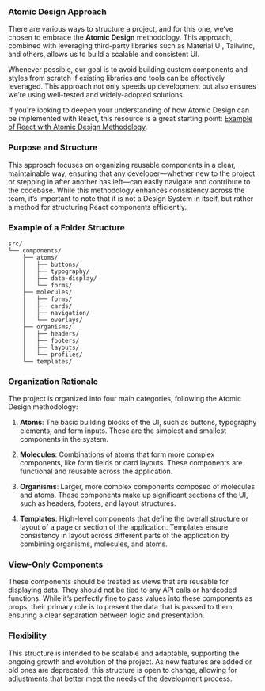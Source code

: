 ### Atomic Design Approach

There are various ways to structure a project, and for this one, we’ve chosen to embrace the **Atomic Design** methodology. This approach, combined with leveraging third-party libraries such as Material UI, Tailwind, and others, allows us to build a scalable and consistent UI.

Whenever possible, our goal is to avoid building custom components and styles from scratch if existing libraries and tools can be effectively leveraged. This approach not only speeds up development but also ensures we’re using well-tested and widely-adopted solutions.

If you're looking to deepen your understanding of how Atomic Design can be implemented with React, this resource is a great starting point: [Example of React with Atomic Design Methodology](https://medium.com/@simo-dlamini/a-friendly-guide-to-the-atomic-file-structure-in-react-8bd33e55361c#:~:text=The%20Atomic%20Design%20methodology%20provides%20a%20way%20to,elements%20that%20make%20our%20apps%20consistent%20and%20scalable).

### Purpose and Structure

This approach focuses on organizing reusable components in a clear, maintainable way, ensuring that any developer—whether new to the project or stepping in after another has left—can easily navigate and contribute to the codebase. While this methodology enhances consistency across the team, it’s important to note that it is not a Design System in itself, but rather a method for structuring React components efficiently.

### Example of a Folder Structure

```plaintext
src/
└── components/
    ├── atoms/
    │   ├── buttons/
    │   ├── typography/
    │   ├── data-display/
    │   └── forms/
    ├── molecules/
    │   ├── forms/
    │   ├── cards/
    │   ├── navigation/
    │   └── overlays/
    ├── organisms/
    │   ├── headers/
    │   ├── footers/
    │   ├── layouts/
    │   └── profiles/
    └── templates/
```

### Organization Rationale

The project is organized into four main categories, following the Atomic Design methodology:

1. **Atoms**: The basic building blocks of the UI, such as buttons, typography elements, and form inputs. These are the simplest and smallest components in the system.

2. **Molecules**: Combinations of atoms that form more complex components, like form fields or card layouts. These components are functional and reusable across the application.

3. **Organisms**: Larger, more complex components composed of molecules and atoms. These components make up significant sections of the UI, such as headers, footers, and layout structures.

4. **Templates**: High-level components that define the overall structure or layout of a page or section of the application. Templates ensure consistency in layout across different parts of the application by combining organisms, molecules, and atoms.

### View-Only Components

These components should be treated as views that are reusable for displaying data. They should not be tied to any API calls or hardcoded functions. While it’s perfectly fine to pass values into these components as props, their primary role is to present the data that is passed to them, ensuring a clear separation between logic and presentation.

### Flexibility

This structure is intended to be scalable and adaptable, supporting the ongoing growth and evolution of the project. As new features are added or old ones are deprecated, this structure is open to change, allowing for adjustments that better meet the needs of the development process.